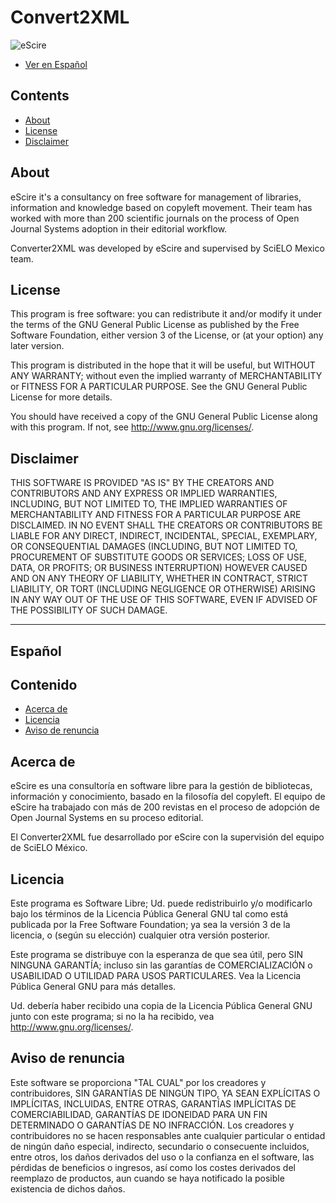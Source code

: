 # Convert2XML

![eScire](http://escire.mx/logo/eScire.jpg)

- [Ver en Español](#español)

## Contents

- [About](#about)
- [License](#license)
- [Disclaimer](#disclaimer)


## About

eScire it's a consultancy on free software for management of libraries, information and knowledge based on copyleft movement. 
Their team has worked with more than 200 scientific journals on the process of Open Journal Systems adoption in their editorial workflow.

Converter2XML was developed by eScire and supervised by SciELO Mexico team. 

## License

This program is free software: you can redistribute it and/or modify it under the terms of the GNU General Public License as published by the Free Software Foundation, either version 3 of the License, or (at your option) any later version.

This program is distributed in the hope that it will be useful, but WITHOUT ANY WARRANTY; without even the implied warranty of MERCHANTABILITY or FITNESS FOR A PARTICULAR PURPOSE.  See the GNU General Public License for more details.

You should have received a copy of the GNU General Public License along with this program.  If not, see <http://www.gnu.org/licenses/>.

## Disclaimer

THIS SOFTWARE IS PROVIDED "AS IS" BY THE CREATORS AND CONTRIBUTORS AND ANY EXPRESS OR IMPLIED WARRANTIES, INCLUDING, BUT NOT LIMITED TO, THE IMPLIED WARRANTIES OF MERCHANTABILITY AND FITNESS FOR A PARTICULAR PURPOSE ARE DISCLAIMED. IN NO EVENT SHALL THE CREATORS OR CONTRIBUTORS BE LIABLE FOR ANY DIRECT, INDIRECT, INCIDENTAL, SPECIAL, EXEMPLARY, OR CONSEQUENTIAL DAMAGES (INCLUDING, BUT NOT LIMITED TO, PROCUREMENT OF SUBSTITUTE GOODS OR SERVICES; LOSS OF USE, DATA, OR PROFITS; OR BUSINESS INTERRUPTION) HOWEVER CAUSED AND ON ANY THEORY OF LIABILITY, WHETHER IN CONTRACT, STRICT LIABILITY, OR TORT (INCLUDING NEGLIGENCE OR OTHERWISE) ARISING IN ANY WAY OUT OF THE USE OF THIS SOFTWARE, EVEN IF ADVISED OF THE POSSIBILITY OF SUCH DAMAGE.

<hr />

## Español

## Contenido

- [Acerca de](#acerca-de)
- [Licencia](#licencia)
- [Aviso de renuncia](#aviso-de-renuncia)

## Acerca de

eScire es una consultoría en software libre para la gestión de bibliotecas, información y conocimiento, basado en la filosofía del copyleft.
El equipo de eScire ha trabajado con más de 200 revistas en el proceso de adopción de Open Journal Systems en su proceso editorial. 

El Converter2XML fue desarrollado por eScire con la supervisión del equipo de SciELO México.

## Licencia

Este programa es Software Libre; Ud. puede redistribuirlo y/o modificarlo bajo los términos de la Licencia Pública General GNU tal como está publicada por la Free Software Foundation; ya sea la versión 3 de la licencia, o (según su elección) cualquier otra versión posterior.

Este programa se distribuye con la esperanza de que sea útil, pero SIN NINGUNA GARANTÍA; incluso sin las garantías de COMERCIALIZACIÓN o USABILIDAD O UTILIDAD PARA USOS PARTICULARES. Vea la Licencia Pública General GNU para más detalles.

Ud. debería haber recibido una copia de la Licencia Pública General GNU junto con este programa; si no la ha recibido, vea <http://www.gnu.org/licenses/>.

## Aviso de renuncia

Este software se proporciona "TAL CUAL" por los creadores y contribuidores, SIN GARANTÍAS DE NINGÚN TIPO, YA SEAN EXPLÍCITAS O IMPLÍCITAS, INCLUIDAS, ENTRE OTRAS, GARANTÍAS IMPLÍCITAS DE COMERCIABILIDAD, GARANTÍAS DE IDONEIDAD PARA UN FIN DETERMINADO O GARANTÍAS DE NO INFRACCIÓN. Los creadores y contribuidores no se hacen responsables ante cualquier particular o entidad de ningún daño especial, indirecto, secundario o consecuente incluidos, entre otros, los daños derivados del uso o la confianza en el software, las pérdidas de beneficios o ingresos, así como los costes derivados del reemplazo de productos, aun cuando se haya notificado la posible existencia de dichos daños.
